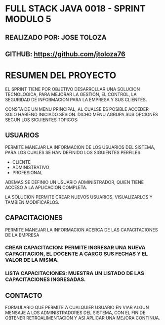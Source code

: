 # FULL STACK JAVA 0018 - SPRINT MODULO 5
## REALIZADO POR: JOSE TOLOZA
## GITHUB: https://github.com/jtoloza76


# RESUMEN DEL PROYECTO

EL SPRINT TIENE POR OBJETIVO DESARROLLAR UNA SOLUCION TECNOLOGICA, PARA MEJORAR LA GESTIÓN, EL CONTROL, LA SEGURIDAD DE INFORMACION PARA LA EMPRESA Y SUS CLIENTES.

CONSTA DE UN MENU PRINCIPAL, AL CUALSE ES POSIBLE ACCEDER SOLO HABIENO INICIADO SESION. DICHO MENU AGRUPA SUS OPCIONES SEGUN LOS SIGUIENTES TOPICOS:


## USUARIOS

PERMITE MANEJAR LA INFORMACION DE LOS USUARIOS DEL SISTEMA, PARA LOS CUALES SE HAN DEFINIDO LOS SIGUIENTES PERFILES:

- CLIENTE
- ADMINISTRATIVO
- PROFESIONAL

ADEMAS SE DEFINIO UN USUARIO ADMINISTRADOR, QUIEN TIENE ACCESO A LA APLICACION COMPLETA.

LA SOLUCION PERMITE CREAR NUEVOS USUARIOS, VISUALIZARLOS Y TAMBIEN MODIFICARLOS.


## CAPACITACIONES

PERMITE MANEJAR LA INFORMACION ACERCA DE LAS CAPACITACIONES DE LA EMPRESA

### CREAR CAPACITACION: PERMITE INGRESAR UNA NUEVA CAPACITACION, EL DOCENTE A CARGO SUS FECHAS Y EL VALOR DE LA MISMA.
### LISTA CAPACITACIONES: MUESTRA UN LISTADO DE LAS CAPACITACIONES INGRESADAS.


## CONTACTO

FORMULARIO QUE PERMITE A CUALQUIER USUARIO EN VIAR ALGUN MENSAJE A LOS ADMINISTRADORES DEL SISTEMA, CON EL FIN DE OBTENER RETROALIMENTACION Y ASI APLICAR UNA MEJORA CONTINUA.
